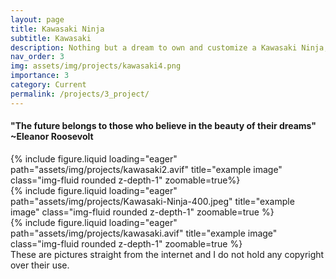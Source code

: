 ```yaml
---
layout: page
title: Kawasaki Ninja
subtitle: Kawasaki
description: Nothing but a dream to own and customize a Kawasaki Ninja,.. Hopefully, tame the speed machine on some long adventures around the SADC region.
nav_order: 3
img: assets/img/projects/kawasaki4.png
importance: 3
category: Current
permalink: /projects/3_project/
---
```

<h4 class="text-primary text-end">"The future belongs to those who believe in the beauty of their dreams" ~Eleanor Roosevolt</h4>

<div class="row">
    <div class="col-sm mt-3 mt-md-0">
        {% include figure.liquid loading="eager" path="assets/img/projects/kawasaki2.avif" title="example image" class="img-fluid rounded z-depth-1" zoomable=true%}
    </div>
    <div class="col-sm mt-3 mt-md-0">
        {% include figure.liquid loading="eager" path="assets/img/projects/Kawasaki-Ninja-400.jpeg" title="example image" class="img-fluid rounded z-depth-1" zoomable=true %}
    </div>
    <div class="col-sm mt-3 mt-md-0">
        {% include figure.liquid loading="eager" path="assets/img/projects/kawasaki.avif" title="example image" class="img-fluid rounded z-depth-1" zoomable=true %}
    </div>
</div>
<div class="caption">
    These are pictures straight from the internet and I do not hold any copyright over their use.
</div>